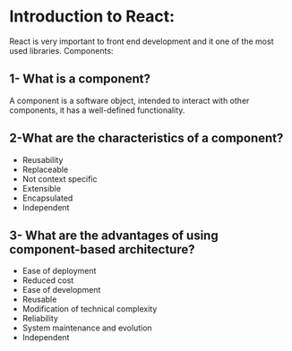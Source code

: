 # Introduction to React:

React is very important to front end development and it one of the most used libraries.
Components:

## 1- What is a component?

A component is a software object, intended to interact with other components, it has a well-defined functionality.

## 2-What are the characteristics of a component?

  * Reusability
  * Replaceable
  * Not context specific
  * Extensible
  * Encapsulated
  * Independent

## 3- What are the advantages of using component-based architecture?

  * Ease of deployment
  * Reduced cost
  * Ease of development
  * Reusable
  * Modification of technical complexity
  * Reliability
  * System maintenance and evolution
  * Independent
